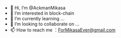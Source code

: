 - 👋 Hi, I’m @AckmanMikasa
- 👀 I’m interested in block-chain
- 🌱 I’m currently learning ...
- 💞️ I’m looking to collaborate on ...
- 📫 How to reach me ：ForMikasaEver@gmail.com
<!---
AckmanMikasa/AckmanMikasa is a ✨ special ✨ repository because its `README.md` (this file) appears on your GitHub profile.
You can click the Preview link to take a look at your changes.
--->
